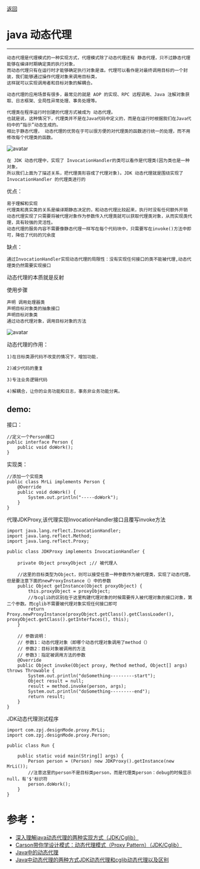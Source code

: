 <p>
<a href="#" onclick="refreshDesignContent('designproxy')">返回</a>&emsp;&emsp;&emsp;
</p>

# java 动态代理

---

    动态代理是代理模式的一种实现方式，代理模式除了动态代理还有 静态代理，只不过静态代理能够在编译时期确定类的执行对象，
    而动态代理只有在运行时才能够确定执行对象是谁。代理可以看作是对最终调用目标的一个封装，我们能够通过操作代理对象来调用目标类，
    这样就可以实现调用者和目标对象的解耦合。
    
    动态代理的应用场景有很多，最常见的就是 AOP 的实现、RPC 远程调用、Java 注解对象获取、日志框架、全局性异常处理、事务处理等。

    代理类在程序运行时创建的代理方式被成为 动态代理。 
    也就是说，这种情况下，代理类并不是在Java代码中定义的，而是在运行时根据我们在Java代码中的“指示”动态生成的。
    相比于静态代理， 动态代理的优势在于可以很方便的对代理类的函数进行统一的处理，而不用修改每个代理类的函数。

![avatar](../blog/itlearn/softdesign/designproxy/imgs/img_1.png)

    在 JDK 动态代理中，实现了 InvocationHandler的类可以看作是代理类(因为类也是一种对象，
    所以我们上面为了描述关系，把代理类形容成了代理对象)。JDK 动态代理就是围绕实现了 InvocationHandler 的代理类进行的

优点：

    易于理解和实现
    代理类和真实类的关系是编译期静态决定的，和动态代理比较起来，执行时没有任何额外开销
    动态代理实现了只需要将被代理对象作为参数传入代理类就可以获取代理类对象，从而实现类代理，具有较强的灵活性。
    动态代理的服务内容不需要像静态代理一样写在每个代码块中，只需要写在invoke()方法中即可，降低了代码的冗余度

缺点：

    通过InvocationHandler实现动态代理的局限性：没有实现任何接口的类不能被代理,动态代理类仍然需要实现接口

动态代理的本质就是反射

使用步骤

    声明 调用处理器类
    声明目标对象类的抽象接口
    声明目标对象类
    通过动态代理对象，调用目标对象的方法

![avatar](../blog/itlearn/softdesign/designproxy/imgs/img_2.png)

动态代理的作用：
    
    1)在日标类源代码不改变的情况下，增加功能.
    
    2)减少代码的重复
    
    3)专注业务逻辑代码
    
    4)解耦合，让你的业务功能和日志，事务非业务功能分离。

## demo:

接口：

    //定义一个Person接口
    public interface Person {
        public void doWork();
    }

实现类：

    //添加一个实现类
    public class MrLi implements Person {
        @Override
        public void doWork() {
            System.out.println("-----doWork");
        }
    }

代理JDKProxy,该代理实现InvocationHandler接口且覆写invoke方法

    import java.lang.reflect.InvocationHandler;
    import java.lang.reflect.Method;
    import java.lang.reflect.Proxy;

    public class JDKProxy implements InvocationHandler {
    
        private Object proxyObject ;// 被代理人
        
        //这里的目标类型为Object，则可以接受任意一种参数作为被代理类，实现了动态代理。但是要注意下面的newProxyInstance（）中的参数
        public Object getInstance(Object proxyObject) {
            this.proxyObject = proxyObject;
            //与cglib的区别在于这里构建代理对象的时候需要传入被代理对象的接口对象，第二个参数。而cglib不需要被代理对象实现任何接口即可   
            return Proxy.newProxyInstance(proxyObject.getClass().getClassLoader(), proxyObject.getClass().getInterfaces(), this);
        }

        // 参数说明：
        // 参数1：动态代理对象（即哪个动态代理对象调用了method（）
        // 参数2：目标对象被调用的方法
        // 参数3：指定被调用方法的参数
        @Override
        public Object invoke(Object proxy, Method method, Object[] args) throws Throwable {
            System.out.println("doSomething---------start");
            Object result = null;
            result = method.invoke(person, args);
            System.out.println("doSomething---------end");
            return result;
        }    
    }

JDK动态代理测试程序

    import com.zpj.designMode.proxy.MrLi;
    import com.zpj.designMode.proxy.Person;

    public class Run {
    
        public static void main(String[] args) {
            Person person = (Person) new JDKProxy().getInstance(new MrLi());
            //注意这里的person不是目标类person，而是代理类person：debug的时候显示null，有'$'标识符
            person.doWork();
        }
    }

# 参考：

- <a href="http://www.zzvips.com/article/101448.html" target="_blank">深入理解java动态代理的两种实现方式（JDK/Cglib） </a>
- <a href="https://www.jianshu.com/p/5dc416ea58a2" target="_blank">Carson带你学设计模式：动态代理模式（Proxy Pattern）（JDK/Cglib） </a>
- <a href="https://juejin.cn/post/6854573218804531207#" target="_blank">Java中的动态代理 </a>
- <a href="https://juejin.cn/post/6991005250790522893#" target="_blank">Java中动态代理的两种方式JDK动态代理和cglib动态代理以及区别 </a>
